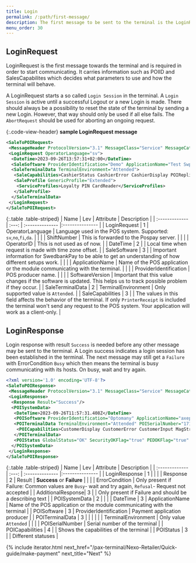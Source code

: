 ```yaml
---
title: Login
permalink: /:path/first-message/
description: The first message to be sent to the terminal is the LoginRequest
menu_order: 30
---
```

## LoginRequest

LoginRequest is the first message towards the terminal and is required in order to start communicating.
It carries information such as POIID and SalesCapabilites which decides what parameters to use and how the terminal will behave.

A LoginRequest starts a so called `Login Session` in the terminal. A `Login Session` is active until a successful Logout or a new Login is made. There should always be a possibility to reset the state of the terminal by sending a new Login. However, that way should only be used if all else fails. The `AbortRequest` should be used for aborting an ongoing request.

{:.code-view-header}
**sample LoginRequest message**

```xml
<SaleToPOIRequest>
 <MessageHeader ProtocolVersion="3.1" MessageClass="Service" MessageCategory="Login" MessageType="Request" ServiceID="5" SaleID="1" POIID="A-POIID"/>
 <LoginRequest OperatorLanguage="sv">
  <DateTime>2023-09-26T13:57:31+02:00</DateTime>
  <SaleSoftware ProviderIdentification="Demo" ApplicationName="Test SwpIf - SwpTrmLib.PAXTrmImp_1" SoftwareVersion="1.0 - 1.1.23264.1309"/>
  <SaleTerminalData TerminalEnvironment="Attended">
   <SaleCapabilities>CashierStatus CashierError CashierDisplay POIReplication CustomerAssistance CashierInput PrinterReceipt</SaleCapabilities>
   <SaleProfile GenericProfile="Extended">
    <ServiceProfiles>Loyalty PIN CardReader</ServiceProfiles>
   </SaleProfile>
  </SaleTerminalData>
 </LoginRequest>
</SaleToPOIRequest>
```

{:.table .table-striped}
| Name | Lev | Attribute | Description |
| :------------- | :---: | :-------------- |:--------------- |
| LoginRequest | 1 | OperatorLanguage |  Language used in the POS system. Supported: `sv`,`no`,`fi`,`da`. |
|   |   | ShiftNumber | This is forwarded to the Pospay server. |
|   |   | OperatorID | This is not used as of now. |
| DateTime | 2 |  | Local time when request is made with time zone offset. |
| SaleSoftware | 3 |    | Important information for SwedbankPay to be able to get an understanding of how different setups work. |
|   | | ApplicationName | Name of the POS application or the module communicating with the terminal. |
|   | | ProviderIdentification | POS producer name. |
|   | | SoftwareVersion | Important that this value changes if the software is updated. This helps us to track possible problem if they occur. |
| SaleTerminalData | 2 | TerminalEnvironment | Only supported value is `Attended`. |
| SaleCapabilities | 3 |  | The values in this field affects the behavior of the terminal. If only `PrinterReceipt` is included the terminal won't send any request to the POS system. Your application will work as a client-only. |

## LoginResponse

Login response with result `Success` is needed before any other message may be sent to the terminal. A Login success indicates a login session has been established in the terminal. The next message may still get a `Failure` with ErrorCondition `Busy` which then means the terminal is busy communicating with its hosts. On busy, wait and try again.

```xml
<?xml version='1.0' encoding='UTF-8'?>
<SaleToPOIResponse>
 <MessageHeader ProtocolVersion="3.1" MessageClass="Service" MessageCategory="Login" MessageType="Response" ServiceID="5" SaleID="1" POIID="A-POIID"/>
 <LoginResponse>
  <Response Result="Success"/>
  <POISystemData>
   <DateTime>2023-09-26T11:57:31.408Z</DateTime>
   <POISoftware ProviderIdentification="Optomany" ApplicationName="axept® PRO" SoftwareVersion="1.2.17.0"/>
   <POITerminalData TerminalEnvironment="Attended" POISerialNumber="1710000520">
    <POICapabilities>CustomerDisplay CustomerError CustomerInput MagStripe ICC EMVContactless</POICapabilities>
   </POITerminalData>
   <POIStatus GlobalStatus="OK" SecurityOKFlag="true" PEDOKFlag="true" CardReaderOKFlag="true" CommunicationOKFlag="true"/>
  </POISystemData>
 </LoginResponse>
</SaleToPOIResponse>
```

{:.table .table-striped}
| Name | Lev | Attribute | Description |
| :------------- | :---: | :-------------- |:--------------- |
| LoginResponse | 1 | | |
| Response | 2 | Result | **Success** or **Failure** |
| | | ErrorCondition | Only present if Failure: Common values are `Busy`- wait and try again, `Refusal`- Request not accepted |
| AdditionalResponse| 3 | | Only present if Failure and should be a describing text |
| POISystemData | 2 |    | |
| DateTime  | 3 | ApplicationName | Name of the POS application or the module communicating with the terminal |
| POISoftware | 3 | ProviderIdentification | Payment application producer |
| POITerminalData | 3 | | |
| | | TerminalEnvironment | Only value `Attended` |
| | | POISerialNumber | Serial number of the terminal |
| POICapabilities | 4 | | Shows the capabilities of the terminal |
| POIStatus | 3 | | Different statuses |

{% include iterator.html next_href="/pax-terminal/Nexo-Retailer/Quick-guide/make-payment" next_title="Next" %}
